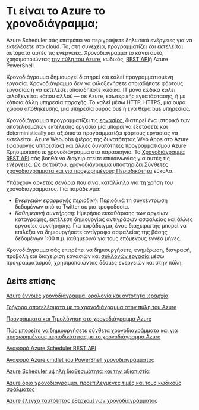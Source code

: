<properties
 pageTitle="Τι είναι το Azure το χρονοδιάγραμμα; | Microsoft Azure"
 description="Azure Scheduler σάς επιτρέπει να περιγράψετε δηλωτικά ενέργειες για να εκτελέσετε στο cloud. Το, στη συνέχεια, προγραμματίζει και εκτελείται αυτόματα αυτές τις ενέργειες."
 services="scheduler"
 documentationCenter=".NET"
 authors="derek1ee"
 manager="kevinlam1"
 editor=""/>
<tags
 ms.service="scheduler"
 ms.workload="infrastructure-services"
 ms.tgt_pltfrm="na"
 ms.devlang="dotnet"
 ms.topic="hero-article"
 ms.date="08/18/2016"
 ms.author="deli"/>

# <a name="what-is-azure-scheduler"></a>Τι είναι το Azure το χρονοδιάγραμμα;

Azure Scheduler σάς επιτρέπει να περιγράψετε δηλωτικά ενέργειες για να εκτελέσετε στο cloud. Το, στη συνέχεια, προγραμματίζει και εκτελείται αυτόματα αυτές τις ενέργειες.  Χρονοδιάγραμμα το κάνει αυτό, χρησιμοποιώντας [την πύλη του Azure](scheduler-get-started-portal.md), κωδικός, [REST API](https://msdn.microsoft.com/library/mt629143.aspx)ή Azure PowerShell.

Χρονοδιάγραμμα δημιουργεί διατηρεί και καλεί προγραμματισμένη εργασία.  Χρονοδιάγραμμα δεν να φιλοξενήσετε οποιαδήποτε φόρτους εργασίας ή να εκτελέσει οποιαδήποτε κώδικα. IT μόνο κώδικα _καλεί_ φιλοξενείται κάπου αλλού — σε Azure, εσωτερικής εγκατάστασης, ή με κάποια άλλη υπηρεσία παροχής. Το καλεί μέσω HTTP, HTTPS, μια ουρά χώρου αποθήκευσης, μια υπηρεσία ουράς bus ή ένα θέμα bus υπηρεσίας.

Χρονοδιάγραμμα προγραμματίζει τις [εργασίες](scheduler-concepts-terms.md), διατηρεί ένα ιστορικό των αποτελεσμάτων εκτέλεσης εργασία μία μπορεί να εξετάσετε και deterministically και αξιόπιστα προγραμματίζει φόρτους εργασίας να εκτελείται. Azure WebJobs (μέρος της δυνατότητας Web Apps στο Azure εφαρμογής υπηρεσίας) και άλλες δυνατότητες προγραμματισμού Azure Χρησιμοποιήστε χρονοδιάγραμμα στο παρασκήνιο. Το [Χρονοδιάγραμμα REST API](https://msdn.microsoft.com/library/mt629143.aspx) σάς βοηθά να διαχειριστείτε επικοινωνίας για αυτές τις ενέργειες. Ως εκ τούτου, χρονοδιάγραμμα υποστηρίζει [Σύνθετες χρονοδιαγράμματα και για προχωρημένους Περιοδικότητα](scheduler-advanced-complexity.md) εύκολα.

Υπάρχουν αρκετές σενάρια που είναι κατάλληλα για τη χρήση του χρονοδιαγράμματος. Για παράδειγμα:

+ _Ενεργειών εφαρμογής περιοδική:_ Περιοδικά τη συγκέντρωση δεδομένων από το Twitter σε μια τροφοδοσία.
+ _Καθημερινή συντήρηση:_ Ημερήσιο εκκαθάρισης των αρχείων καταγραφής, εκτέλεση δημιουργίας αντιγράφων ασφαλείας και άλλες εργασίες συντήρησης. Για παράδειγμα, ένας διαχειριστής μπορεί να επιλέξει να δημιουργήσετε αντίγραφα ασφαλείας της βάσης δεδομένων 1:00 π.μ. καθημερινά για τους επόμενους εννέα μήνες.

Χρονοδιάγραμμα σάς επιτρέπει να δημιουργήσετε, ενημέρωση, διαγραφή, προβολή και διαχείριση εργασιών και [συλλογών εργασία](scheduler-concepts-terms.md) μέσω προγραμματισμού, χρησιμοποιώντας δέσμες ενεργειών και στην πύλη.

## <a name="see-also"></a>Δείτε επίσης

 [Azure έννοιες χρονοδιάγραμμα, ορολογία και οντότητα ιεραρχία](scheduler-concepts-terms.md)

 [Γρήγορα αποτελέσματα με το χρονοδιάγραμμα στην πύλη του Azure](scheduler-get-started-portal.md)

 [Προγράμματα και Τιμολόγηση στο χρονοδιάγραμμα Azure](scheduler-plans-billing.md)

 [Πώς μπορείτε να δημιουργήσετε σύνθετα χρονοδιαγράμματα και για προχωρημένους περιοδικότητας με το χρονοδιάγραμμα Azure](scheduler-advanced-complexity.md)

 [Αναφορά Azure Scheduler REST API](https://msdn.microsoft.com/library/mt629143)

 [Αναφορά Azure cmdlet του PowerShell χρονοδιαγράμματος](scheduler-powershell-reference.md)

 [Azure Scheduler υψηλή διαθεσιμότητα και την αξιοπιστία](scheduler-high-availability-reliability.md)

 [Azure όρια χρονοδιάγραμμα, προεπιλεγμένες τιμές και τους κωδικούς σφάλματος](scheduler-limits-defaults-errors.md)

 [Azure έλεγχο ταυτότητας εξερχομένων χρονοδιαγράμματος](scheduler-outbound-authentication.md)
